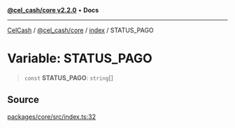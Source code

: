 [**@cel_cash/core v2.2.0**](../../README.md) • **Docs**

***

[CelCash](../../../../packages.md) / [@cel\_cash/core](../../README.md) / [index](../README.md) / STATUS\_PAGO

# Variable: STATUS\_PAGO

> `const` **STATUS\_PAGO**: `string`[]

## Source

[packages/core/src/index.ts:32](https://github.com/Pyxlab/celcash/blob/9e2eeefc75067a4b86d18d5bb144eb4446f097c2/packages/core/src/index.ts#L32)
